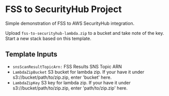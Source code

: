 # FSS to SecurityHub Project

Simple demonstration of FSS to AWS SecurityHub integration.

Upload `fss-to-securityhub-lambda.zip` to a bucket and take note of the key.
Start a new stack based on this template.

## Template Inputs

 * `snsScanResultTopicArn:`   FSS Results SNS Topic ARN
 * `LambdaZipBucket`          S3 bucket for lambda zip. If your have it under s3://bucket/path/to/zip.zip, enter 'bucket' here.
 * `LambdaZipKey`             S3 key for lambda zip. If your have it under s3://bucket/path/to/zip.zip, enter 'path/to/zip.zip' here. 